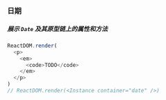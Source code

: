 ### 日期

##### 展示 `Date` 及其原型链上的属性和方法

<!--start-code-->

```js
ReactDOM.render(
  <p>
    <em>
      <code>TODO</code>
    </em>
  </p>
)
// ReactDOM.render(<Instance container="date" />)
```

<!--end-code-->
